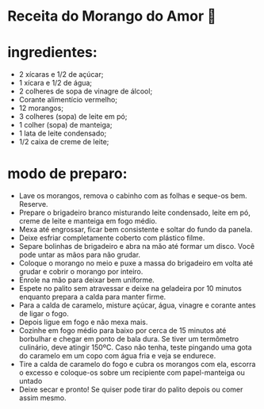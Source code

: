 # Receita do Morango do Amor 🍓
 # ingredientes:
-  2 xícaras e 1/2 de açúcar;
-  1 xícara e 1/2 de água;
- 2 colheres de sopa de vinagre de álcool;
-  Corante alimentício vermelho;
-  12 morangos;
- 3 colheres (sopa) de leite em pó;
- 1 colher (sopa) de manteiga;
- 1 lata de leite condensado;
- 1/2 caixa de creme de leite;
# modo de preparo:
- Lave os morangos, remova o cabinho com as folhas e seque-os bem. Reserve.
- Prepare o brigadeiro branco misturando leite condensado, leite em pó, creme de leite e manteiga em fogo médio.
- Mexa até engrossar, ficar bem consistente e soltar do fundo da panela.
- Deixe esfriar completamente coberto com plástico filme.
- Separe bolinhas de brigadeiro e abra na mão até formar um disco. Você pode untar as mãos para não grudar.
- Coloque o morango no meio e puxe a massa do brigadeiro em volta até grudar e cobrir o morango por inteiro.
- Enrole na mão para deixar bem uniforme.
- Espete no palito sem atravessar e deixe na geladeira por 10 minutos enquanto prepara a calda para manter firme.
- Para a calda de caramelo, misture açúcar, água, vinagre e corante antes de ligar o fogo. 
- Depois ligue em fogo e não mexa mais.
- Cozinhe em fogo médio para baixo por cerca de 15 minutos até borbulhar e chegar em ponto de bala dura. Se tiver um termômetro culinário, deve atingir 150ºC. Caso não tenha, teste pingando uma gota do caramelo em um copo com água fria e veja se endurece.
- Tire a calda de caramelo do fogo e cubra os morangos com ela, escorra o excesso e coloque-os sobre um recipiente com papel-manteiga ou untado
- Deixe secar e pronto! Se quiser pode tirar do palito depois ou comer assim mesmo.


